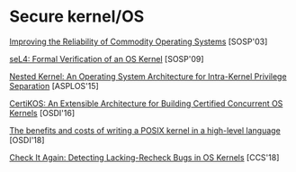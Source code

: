 # Secure kernel/OS

[Improving the Reliability of Commodity Operating Systems](http://nooks.cs.washington.edu/nooks-sosp.pdf) [SOSP'03]

[seL4: Formal Verification of an OS Kernel](https://www.sigops.org/s/conferences/sosp/2009/papers/klein-sosp09.pdf) [SOSP'09]

[Nested Kernel: An Operating System Architecture for Intra-Kernel Privilege Separation](http://nathandautenhahn.com/downloads/publications/asplos200-dautenhahn.pdf) [ASPLOS'15]

[CertiKOS: An Extensible Architecture for Building Certified Concurrent OS Kernels](https://www.usenix.org/system/files/conference/osdi16/osdi16-gu.pdf) [OSDI'16]

[The benefits and costs of writing a POSIX kernel in a high-level language](https://www.usenix.org/system/files/osdi18-cutler.pdf) [OSDI'18]

[Check It Again: Detecting Lacking-Recheck Bugs in OS Kernels](https://www-users.cs.umn.edu/~kjlu/papers/lrsan.pdf) [CCS'18]
